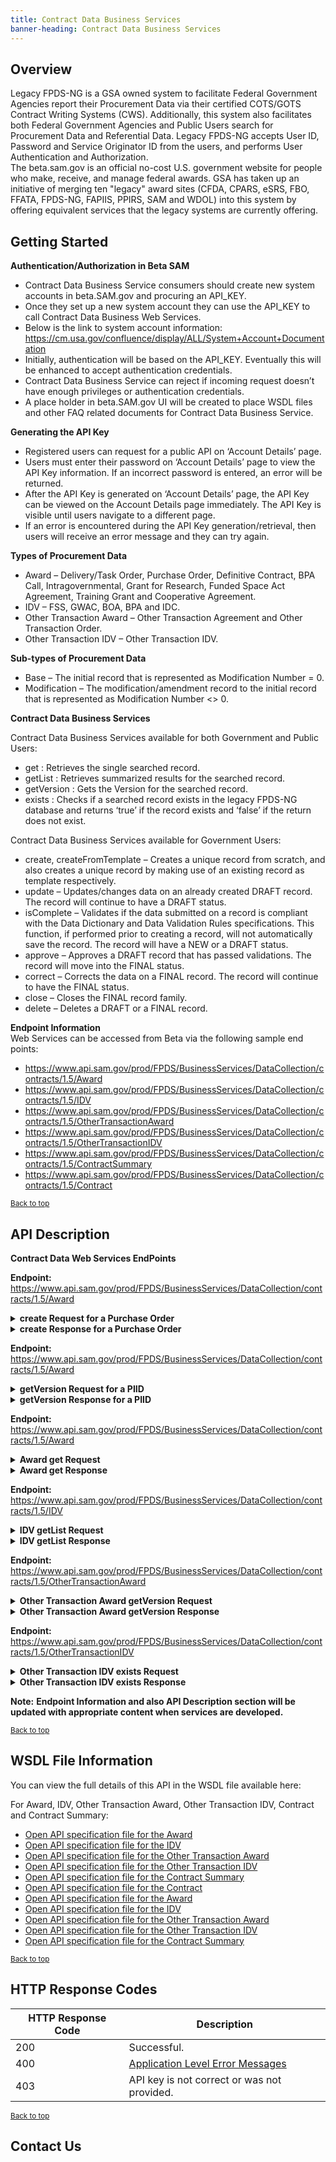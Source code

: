 ```yaml
---
title: Contract Data Business Services
banner-heading: Contract Data Business Services
---
```


<link rel="stylesheet" type="text/css" href="../../assets/swaggerui-dist/swagger-ui.css" >


## Overview
Legacy FPDS-NG is a GSA owned system to facilitate Federal Government Agencies report their Procurement Data via their certified
COTS/GOTS Contract Writing Systems (CWS). Additionally, this system also facilitates both Federal Government Agencies and Public Users 
search for Procurement Data and Referential Data. Legacy FPDS-NG accepts User ID, Password and Service Originator ID from the users, and 
performs User Authentication and Authorization.
<br>
The beta.sam.gov is an official no-cost U.S. government website for people who make, receive, and manage federal awards. 
GSA has taken up an initiative of merging ten "legacy" award sites (CFDA, CPARS, eSRS, FBO, FFATA, FPDS-NG, FAPIIS, PPIRS, SAM and WDOL) 
into this system by offering equivalent services that the legacy systems are currently offering. 

## Getting Started
**Authentication/Authorization in Beta SAM**
* Contract Data Business Service consumers should create new system accounts in beta.SAM.gov and procuring an API_KEY. 
* Once they set up a new system account they can use the API_KEY to call Contract Data Business Web Services. 
* Below is the link to system account information:
  https://cm.usa.gov/confluence/display/ALL/System+Account+Documentation
* Initially, authentication will be based on the API_KEY. Eventually this will be enhanced to accept authentication credentials.
* Contract Data Business Service can reject if incoming request doesn’t have enough privileges or authentication credentials.   
* A place holder in beta.SAM.gov UI will be created to place WSDL files and other FAQ related documents for Contract Data Business Service.

**Generating the API Key**
* Registered users can request for a public API on ‘Account Details’ page.
* Users must enter their password on ‘Account Details’ page to view the API Key information. If an incorrect password is entered, an error will be returned.
* After the API Key is generated on ‘Account Details’ page, the API Key can be viewed on the Account Details page immediately.
  The API Key is visible until users navigate to a different page.
* If an error is encountered during the API Key generation/retrieval, then users will receive an error message and they can try again.

**Types of Procurement Data**
* Award – Delivery/Task Order, Purchase Order, Definitive Contract, BPA Call, Intragovernmental, Grant for Research, Funded Space Act Agreement, Training Grant and Cooperative Agreement.
* IDV – FSS, GWAC, BOA, BPA and IDC.
* Other Transaction Award – Other Transaction Agreement and Other Transaction Order.
* Other Transaction IDV – Other Transaction IDV.

**Sub-types of Procurement Data**
* Base – The initial record that is represented as Modification Number = 0.
* Modification – The modification/amendment record to the initial record that is represented as Modification Number <> 0.

**Contract Data Business Services**

Contract Data Business Services available for both Government and Public Users:
* get : Retrieves the single searched record.
* getList : Retrieves summarized results for the searched record.
* getVersion : Gets the Version for the searched record.
* exists : Checks if a searched record exists in the legacy FPDS-NG database and returns 
  ‘true’ if the record exists and ‘false’ if the return does not exist.

Contract Data Business Services available for Government Users:
* create, createFromTemplate – Creates a unique record from scratch, and also creates a unique record by making use of an existing record as template respectively.
* update – Updates/changes data on an already created DRAFT record. The record will continue to have a DRAFT status.
* isComplete – Validates if the data submitted on a record is compliant with the Data Dictionary and Data Validation Rules specifications. This function, if performed prior to creating a record, will not automatically save the record. The record will have a NEW or a DRAFT status.
* approve – Approves a DRAFT record that has passed validations. The record will move into the FINAL status.
* correct – Corrects the data on a FINAL record. The record will continue to have the FINAL status.
* close – Closes the FINAL record family.
* delete – Deletes a DRAFT or a FINAL record. 


**Endpoint Information**<br>
Web Services can be accessed from Beta via the following sample end points:
*	https://www.api.sam.gov/prod/FPDS/BusinessServices/DataCollection/contracts/1.5/Award 
*	https://www.api.sam.gov/prod/FPDS/BusinessServices/DataCollection/contracts/1.5/IDV 
*	https://www.api.sam.gov/prod/FPDS/BusinessServices/DataCollection/contracts/1.5/OtherTransactionAward 
*	https://www.api.sam.gov/prod/FPDS/BusinessServices/DataCollection/contracts/1.5/OtherTransactionIDV 
*	https://www.api.sam.gov/prod/FPDS/BusinessServices/DataCollection/contracts/1.5/ContractSummary 
*	https://www.api.sam.gov/prod/FPDS/BusinessServices/DataCollection/contracts/1.5/Contract

<p><small><a href="#">Back to top</a></small></p>

## API Description

**Contract Data Web Services EndPoints**

**Endpoint:** https://www.api.sam.gov/prod/FPDS/BusinessServices/DataCollection/contracts/1.5/Award 
<details>
<summary><b>create Request for a Purchase Order</b></summary>
<p>
<code><pre>
&lt;?xml version="1.0" encoding="UTF-8"?&gt;
&lt;soapenv:Envelope xmlns:soapenv="http://schemas.xmlsoap.org/soap/envelope/" xmlns:fpds="https://www.fpds.gov/FPDS" xmlns:urn="urn:FPDS.BusinessServices.DataCollection.contracts.Award"&gt;
   &lt;soapenv:Header /&gt;
   &lt;soapenv:Body&gt;
      &lt;urn:create&gt;
         &lt;authenticationKey&gt;
            &lt;fpds:apiKey/&gt;
         &lt;/authenticationKey&gt;
         &lt;award version="?"&gt;
            &lt;fpds:awardID&gt;
               &lt;fpds:awardContractID&gt;
                  &lt;fpds:agencyID name="?" departmentID="?" departmentName="?"&gt;9700&lt;/fpds:agencyID&gt;
                  &lt;fpds:PIID&gt;FA252119VJJJJ&lt;/fpds:PIID&gt;
                  &lt;fpds:modNumber&gt;0&lt;/fpds:modNumber&gt;
               &lt;/fpds:awardContractID&gt;
            &lt;/fpds:awardID&gt;
            &lt;fpds:relevantContractDates&gt;
               &lt;fpds:signedDate&gt;2018-10-11 00:00:00&lt;/fpds:signedDate&gt;
            &lt;/fpds:relevantContractDates&gt;
            &lt;fpds:purchaserInformation&gt;
               &lt;fpds:contractingOfficeAgencyID name="?" departmentID="?" departmentName="?"&gt;5700&lt;/fpds:contractingOfficeAgencyID&gt;
               &lt;fpds:contractingOfficeID name="?" regionCode="?"&gt;FA2521&lt;/fpds:contractingOfficeID&gt;
            &lt;/fpds:purchaserInformation&gt;
            &lt;fpds:contractData&gt;
               &lt;fpds:contractActionType description="?" part8OrPart13="?"&gt;B&lt;/fpds:contractActionType&gt;
            &lt;/fpds:contractData&gt;
         &lt;/award&gt;
      &lt;/urn:create&gt;
   &lt;/soapenv:Body&gt;
&lt;/soapenv:Envelope&gt;
</pre></code>
</p>
</details>

<details>
<summary><b>create Response for a Purchase Order</b></summary>
<p>
<code><pre>
&lt;?xml version="1.0" encoding="UTF-8"?&gt;
&lt;soapenv:Envelope xmlns:soapenv="http://schemas.xmlsoap.org/soap/envelope/" xmlns:xsd="http://www.w3.org/2001/XMLSchema" xmlns:xsi="http://www.w3.org/2001/XMLSchema-instance"&gt;
   &lt;soapenv:Body&gt;
      &lt;ns1:createResponse xmlns:ns1="urn:FPDS.BusinessServices.DataCollection.contracts.Award" soapenv:encodingStyle="http://schemas.xmlsoap.org/soap/encoding/"&gt;
         &lt;ns1:createAwardResponse xmlns:ns1="https://www.fpds.gov/FPDS"&gt;
            &lt;ns1:requestNumber&gt;2086889403&lt;/ns1:requestNumber&gt;
            &lt;ns1:confirmationNumber&gt;1023811480&lt;/ns1:confirmationNumber&gt;
            &lt;ns1:outputMessages&gt;
               &lt;ns1:listOfErrors /&gt;
               &lt;ns1:listOfWarnings&gt;
                  &lt;ns1:warning&gt;
                     &lt;ns1:elementName&gt;award/transactionInformation/createdDate&lt;/ns1:elementName&gt;
                     &lt;ns1:warningCode&gt;1013&lt;/ns1:warningCode&gt;
                     &lt;ns1:warningMessage&gt;"createdDate" is not applicable on Base for award type: PO.&lt;/ns1:warningMessage&gt;
                  &lt;/ns1:warning&gt;
               &lt;/ns1:listOfWarnings&gt;
               &lt;ns1:listOfInfoMessages /&gt;
            &lt;/ns1:outputMessages&gt;
            &lt;ns1:award&gt;
               &lt;ns1:awardID&gt;
                  &lt;ns1:awardContractID&gt;
                     &lt;ns1:agencyID&gt;9700&lt;/ns1:agencyID&gt;
                     &lt;ns1:PIID&gt;FA252119VJJJJ&lt;/ns1:PIID&gt;
                     &lt;ns1:modNumber&gt;0&lt;/ns1:modNumber&gt;
                     &lt;ns1:transactionNumber&gt;0&lt;/ns1:transactionNumber&gt;
                  &lt;/ns1:awardContractID&gt;
               &lt;/ns1:awardID&gt;
               &lt;ns1:relevantContractDates&gt;
                  &lt;ns1:signedDate&gt;2018-10-11 00:00:00&lt;/ns1:signedDate&gt;
               &lt;/ns1:relevantContractDates&gt;
               &lt;ns1:dollarValues&gt;
                  &lt;ns1:obligatedAmount&gt;0.00&lt;/ns1:obligatedAmount&gt;
                  &lt;ns1:baseAndExercisedOptionsValue&gt;0.00&lt;/ns1:baseAndExercisedOptionsValue&gt;
                  &lt;ns1:baseAndAllOptionsValue&gt;0.00&lt;/ns1:baseAndAllOptionsValue&gt;
               &lt;/ns1:dollarValues&gt;
               &lt;ns1:purchaserInformation&gt;
                  &lt;ns1:contractingOfficeAgencyID&gt;5700&lt;/ns1:contractingOfficeAgencyID&gt;
                  &lt;ns1:contractingOfficeID&gt;FA2521&lt;/ns1:contractingOfficeID&gt;
               &lt;/ns1:purchaserInformation&gt;
               &lt;ns1:contractMarketingData&gt;
                  &lt;ns1:feePaidForUseOfService&gt;0.00&lt;/ns1:feePaidForUseOfService&gt;
               &lt;/ns1:contractMarketingData&gt;
               &lt;ns1:contractData&gt;
                  &lt;ns1:contractActionType&gt;B&lt;/ns1:contractActionType&gt;
                  &lt;ns1:listOfTreasuryAccounts /&gt;
                  &lt;ns1:numberOfActions&gt;1&lt;/ns1:numberOfActions&gt;
               &lt;/ns1:contractData&gt;
               &lt;ns1:legislativeMandates&gt;
                  &lt;ns1:listOfAdditionalReportingValues /&gt;
               &lt;/ns1:legislativeMandates&gt;
               &lt;ns1:productOrServiceInformation /&gt;
               &lt;ns1:vendor&gt;
                  &lt;ns1:vendorSiteDetails&gt;
                     &lt;ns1:vendorDUNSInformation /&gt;
                     &lt;ns1:ccrRegistrationDetails /&gt;
                  &lt;/ns1:vendorSiteDetails&gt;
               &lt;/ns1:vendor&gt;
               &lt;ns1:placeOfPerformance&gt;
                  &lt;ns1:principalPlaceOfPerformance /&gt;
               &lt;/ns1:placeOfPerformance&gt;
               &lt;ns1:competition&gt;
                  &lt;ns1:typeOfSetAsideSource&gt;F&lt;/ns1:typeOfSetAsideSource&gt;
                  &lt;ns1:numberOfOffersSource&gt;F&lt;/ns1:numberOfOffersSource&gt;
                  &lt;ns1:smallBusinessCompetitivenessDemonstrationProgram&gt;false&lt;/ns1:smallBusinessCompetitivenessDemonstrationProgram&gt;
               &lt;/ns1:competition&gt;
               &lt;ns1:preferencePrograms /&gt;
               &lt;ns1:transactionInformation&gt;
                  &lt;ns1:createdBy&gt;DOD_HELPDESK&lt;/ns1:createdBy&gt;
                  &lt;ns1:createdDate&gt;2018-10-11 09:19:00&lt;/ns1:createdDate&gt;
                  &lt;ns1:lastModifiedBy&gt;DOD_HELPDESK&lt;/ns1:lastModifiedBy&gt;
                  &lt;ns1:lastModifiedDate&gt;2018-10-11 09:19:00&lt;/ns1:lastModifiedDate&gt;
                  &lt;ns1:closedStatus&gt;N&lt;/ns1:closedStatus&gt;
                  &lt;ns1:status&gt;D&lt;/ns1:status&gt;
               &lt;/ns1:transactionInformation&gt;
               &lt;ns1:genericTags /&gt;
            &lt;/ns1:award&gt;
         &lt;/ns1:createAwardResponse&gt;
      &lt;/ns1:createResponse&gt;
   &lt;/soapenv:Body&gt;
&lt;/soapenv:Envelope&gt;
</pre></code>
</p>
</details>


**Endpoint:** https://www.api.sam.gov/prod/FPDS/BusinessServices/DataCollection/contracts/1.5/Award 
<details>
<summary><b>getVersion Request for a PIID</b></summary>
<p>
<code><pre>
&lt;?xml version="1.0" encoding="UTF-8"?&gt;
&lt;soapenv:Envelope xmlns:soapenv="http://schemas.xmlsoap.org/soap/envelope/" xmlns:fpds="https://www.fpds.gov/FPDS" xmlns:urn="urn:FPDS.BusinessServices.DataCollection.contracts.Award"&gt;
   &lt;soapenv:Header /&gt;
   &lt;soapenv:Body&gt;
      &lt;urn:getVersion&gt;
         &lt;authenticationKey&gt;
            &lt;fpds:apiKey/&gt;
         &lt;/authenticationKey&gt;
         &lt;awardID&gt;
            &lt;fpds:awardContractID&gt;
               &lt;fpds:agencyID name="?" departmentID="?" departmentName="?"&gt;9700&lt;/fpds:agencyID&gt;
               &lt;fpds:PIID&gt;FA252119VJJJJ&lt;/fpds:PIID&gt;
               &lt;fpds:modNumber&gt;0&lt;/fpds:modNumber&gt;
            &lt;/fpds:awardContractID&gt;
         &lt;/awardID&gt;
      &lt;/urn:getVersion&gt;
   &lt;/soapenv:Body&gt;
&lt;/soapenv:Envelope&gt;
</pre></code>
</p>
</details>

<details>
<summary><b>getVersion Response for a PIID</b></summary>
<p>
<code><pre>
&lt;?xml version="1.0" encoding="UTF-8"?&gt;
&lt;soapenv:Envelope xmlns:soapenv="http://schemas.xmlsoap.org/soap/envelope/" xmlns:xsd="http://www.w3.org/2001/XMLSchema" xmlns:xsi="http://www.w3.org/2001/XMLSchema-instance"&gt;
   &lt;soapenv:Body&gt;
      &lt;ns1:getVersionResponse xmlns:ns1="urn:FPDS.BusinessServices.DataCollection.contracts.Award" soapenv:encodingStyle="http://schemas.xmlsoap.org/soap/encoding/"&gt;
         &lt;ns1:getVersionAwardResponse xmlns:ns1="https://www.fpds.gov/FPDS"&gt;
            &lt;ns1:requestNumber&gt;2086889577&lt;/ns1:requestNumber&gt;
            &lt;ns1:confirmationNumber&gt;1023811613&lt;/ns1:confirmationNumber&gt;
            &lt;ns1:outputMessages&gt;
               &lt;ns1:listOfErrors /&gt;
               &lt;ns1:listOfWarnings /&gt;
               &lt;ns1:listOfInfoMessages /&gt;
            &lt;/ns1:outputMessages&gt;
            &lt;ns1:versionNumber&gt;1.5&lt;/ns1:versionNumber&gt;
         &lt;/ns1:getVersionAwardResponse&gt;
      &lt;/ns1:getVersionResponse&gt;
   &lt;/soapenv:Body&gt;
&lt;/soapenv:Envelope&gt;
</pre></code>
</p>
</details>

**Endpoint:** https://www.api.sam.gov/prod/FPDS/BusinessServices/DataCollection/contracts/1.5/Award 
<details>
<summary><b>Award get Request</b></summary>
<p>
<code><pre>
&lt;urn:get&gt;
   &lt;authenticationKey&gt;
    &lt;fpds:apiKey/&gt;
   &lt;/authenticationKey&gt;
   &lt;awardID&gt;
    &lt;fpds:awardContractID&gt;
     &lt;fpds:agencyID name="?" departmentID="?" departmentName="?">1900&lt;/fpds:agencyID&gt;
     &lt;fpds:PIID&gt;19AM1018P0200&lt;/fpds:PIID&gt;
     &lt;fpds:modNumber&gt;0&lt;/fpds:modNumber&gt;
    &lt;/fpds:awardContractID&gt;
   &lt;/awardID&gt;
&lt;/urn:get&gt;
</pre></code></p>
</details>

<details>
<summary><b>Award get Response</b></summary>
<p>
<code><pre>
&lt;?xml version="1.0" encoding="UTF-8"?&gt;
&lt;ns1:getAwardResponse xmlns:ns1="https://www.fpds.gov/FPDS"&gt;
   &lt;ns1:requestNumber&gt;1403956246&lt;/ns1:requestNumber&gt;
   &lt;ns1:confirmationNumber&gt;345057401&lt;/ns1:confirmationNumber&gt;
   &lt;ns1:outputMessages&gt;
      &lt;ns1:listOfErrors /&gt;
      &lt;ns1:listOfWarnings /&gt;
      &lt;ns1:listOfInfoMessages /&gt;
   &lt;/ns1:outputMessages&gt;
   &lt;ns1:award&gt;
      &lt;ns1:awardID&gt;
         &lt;ns1:awardContractID&gt;
            &lt;ns1:agencyID&gt;1900&lt;/ns1:agencyID&gt;
            &lt;ns1:PIID&gt;19AM1018P0200&lt;/ns1:PIID&gt;
            &lt;ns1:modNumber&gt;0&lt;/ns1:modNumber&gt;
            &lt;ns1:transactionNumber&gt;0&lt;/ns1:transactionNumber&gt;
         &lt;/ns1:awardContractID&gt;
      &lt;/ns1:awardID&gt;
      &lt;ns1:relevantContractDates&gt;
         &lt;ns1:signedDate&gt;2018-01-23 00:00:00&lt;/ns1:signedDate&gt;
         &lt;ns1:effectiveDate&gt;2018-01-23 00:00:00&lt;/ns1:effectiveDate&gt;
         &lt;ns1:currentCompletionDate&gt;2018-01-23 00:00:00&lt;/ns1:currentCompletionDate&gt;
         &lt;ns1:ultimateCompletionDate&gt;2018-01-23 00:00:00&lt;/ns1:ultimateCompletionDate&gt;
      &lt;/ns1:relevantContractDates&gt;
      &lt;ns1:dollarValues&gt;
         &lt;ns1:obligatedAmount&gt;4700.00&lt;/ns1:obligatedAmount&gt;
         &lt;ns1:baseAndExercisedOptionsValue&gt;4700.00&lt;/ns1:baseAndExercisedOptionsValue&gt;
         &lt;ns1:baseAndAllOptionsValue&gt;4700.00&lt;/ns1:baseAndAllOptionsValue&gt;
      &lt;/ns1:dollarValues&gt;
      &lt;ns1:purchaserInformation&gt;
         &lt;ns1:contractingOfficeAgencyID&gt;1900&lt;/ns1:contractingOfficeAgencyID&gt;
         &lt;ns1:contractingOfficeID&gt;19AM10&lt;/ns1:contractingOfficeID&gt;
         &lt;ns1:fundingRequestingAgencyID&gt;1900&lt;/ns1:fundingRequestingAgencyID&gt;
         &lt;ns1:fundingRequestingOfficeID&gt;19X1NL&lt;/ns1:fundingRequestingOfficeID&gt;
         &lt;ns1:foreignFunding&gt;X&lt;/ns1:foreignFunding&gt;
      &lt;/ns1:purchaserInformation&gt;
      &lt;ns1:contractMarketingData&gt;
         &lt;ns1:feePaidForUseOfService&gt;0.00&lt;/ns1:feePaidForUseOfService&gt;
      &lt;/ns1:contractMarketingData&gt;
      &lt;ns1:contractData&gt;
         &lt;ns1:contractActionType&gt;B&lt;/ns1:contractActionType&gt;
         &lt;ns1:typeOfContractPricing&gt;J&lt;/ns1:typeOfContractPricing&gt;
         &lt;ns1:nationalInterestActionCode&gt;NONE&lt;/ns1:nationalInterestActionCode&gt;
         &lt;ns1:descriptionOfContractRequirement&gt;SHIP/MSG&amp;CONS-PO-HHE,HHE/S,POV shipping for Kish and Stange&lt;/ns1:descriptionOfContractRequirement&gt;
         &lt;ns1:inherentlyGovernmentalFunction&gt;OT&lt;/ns1:inherentlyGovernmentalFunction&gt;
         &lt;ns1:GFE-GFP&gt;N&lt;/ns1:GFE-GFP&gt;
         &lt;ns1:undefinitizedAction&gt;X&lt;/ns1:undefinitizedAction&gt;
         &lt;ns1:consolidatedContract&gt;D&lt;/ns1:consolidatedContract&gt;
         &lt;ns1:performanceBasedServiceContract&gt;N&lt;/ns1:performanceBasedServiceContract&gt;
         &lt;ns1:contingencyHumanitarianPeacekeepingOperation&gt;X&lt;/ns1:contingencyHumanitarianPeacekeepingOperation&gt;
         &lt;ns1:listOfTreasuryAccounts&gt;
            &lt;ns1:treasuryAccount&gt;
               &lt;ns1:treasuryAccountSymbol&gt;
                  &lt;ns1:subLevelPrefixCode /&gt;
                  &lt;ns1:allocationTransferAgencyIdentifier /&gt;
                  &lt;ns1:agencyIdentifier&gt;19&lt;/ns1:agencyIdentifier&gt;
                  &lt;ns1:beginningPeriodOfAvailability /&gt;
                  &lt;ns1:endingPeriodOfAvailability /&gt;
                  &lt;ns1:availabilityTypeCode /&gt;
                  &lt;ns1:mainAccountCode&gt;4519&lt;/ns1:mainAccountCode&gt;
                  &lt;ns1:subAccountCode /&gt;
               &lt;/ns1:treasuryAccountSymbol&gt;
               &lt;ns1:initiative /&gt;
               &lt;ns1:obligatedAmount&gt;0&lt;/ns1:obligatedAmount&gt;
            &lt;/ns1:treasuryAccount&gt;
         &lt;/ns1:listOfTreasuryAccounts&gt;
         &lt;ns1:purchaseCardAsPaymentMethod&gt;N&lt;/ns1:purchaseCardAsPaymentMethod&gt;
         &lt;ns1:numberOfActions&gt;1&lt;/ns1:numberOfActions&gt;
      &lt;/ns1:contractData&gt;
      &lt;ns1:legislativeMandates&gt;
         &lt;ns1:ClingerCohenAct&gt;N&lt;/ns1:ClingerCohenAct&gt;
         &lt;ns1:materialsSuppliesArticlesEquipment&gt;X&lt;/ns1:materialsSuppliesArticlesEquipment&gt;
         &lt;ns1:laborStandards&gt;X&lt;/ns1:laborStandards&gt;
         &lt;ns1:constructionWageRateRequirements&gt;X&lt;/ns1:constructionWageRateRequirements&gt;
         &lt;ns1:listOfAdditionalReportingValues&gt;
            &lt;ns1:additionalReportingValue&gt;NONE&lt;/ns1:additionalReportingValue&gt;
         &lt;/ns1:listOfAdditionalReportingValues&gt;
         &lt;ns1:interagencyContractingAuthority&gt;X&lt;/ns1:interagencyContractingAuthority&gt;
      &lt;/ns1:legislativeMandates&gt;
      &lt;ns1:productOrServiceInformation&gt;
         &lt;ns1:productOrServiceCode&gt;V115&lt;/ns1:productOrServiceCode&gt;
         &lt;ns1:contractBundling&gt;H&lt;/ns1:contractBundling&gt;
         &lt;ns1:principalNAICSCode&gt;488510&lt;/ns1:principalNAICSCode&gt;
         &lt;ns1:recoveredMaterialClauses&gt;C&lt;/ns1:recoveredMaterialClauses&gt;
         &lt;ns1:manufacturingOrganizationType&gt;D&lt;/ns1:manufacturingOrganizationType&gt;
         &lt;ns1:useOfEPADesignatedProducts&gt;E&lt;/ns1:useOfEPADesignatedProducts&gt;
         &lt;ns1:countryOfOrigin&gt;ARM&lt;/ns1:countryOfOrigin&gt;
         &lt;ns1:placeOfManufacture&gt;C&lt;/ns1:placeOfManufacture&gt;
      &lt;/ns1:productOrServiceInformation&gt;
      &lt;ns1:vendor&gt;
         &lt;ns1:vendorHeader&gt;
            &lt;ns1:vendorName&gt;MISCELLANEOUS FOREIGN AWARDEES&lt;/ns1:vendorName&gt;
            &lt;ns1:vendorAlternateName&gt;FEDERAL EGOV IAE INITIATIVE - GENERIC DUNS&lt;/ns1:vendorAlternateName&gt;
            &lt;ns1:vendorLegalOrganizationName&gt;MISCELLANEOUS FOREIGN AWARDEES&lt;/ns1:vendorLegalOrganizationName&gt;
         &lt;/ns1:vendorHeader&gt;
         &lt;ns1:vendorSiteDetails&gt;
            &lt;ns1:vendorSocioEconomicIndicators&gt;
               &lt;ns1:isAlaskanNativeOwnedCorporationOrFirm&gt;false&lt;/ns1:isAlaskanNativeOwnedCorporationOrFirm&gt;
               &lt;ns1:isAmericanIndianOwned&gt;false&lt;/ns1:isAmericanIndianOwned&gt;
               &lt;ns1:isIndianTribe&gt;false&lt;/ns1:isIndianTribe&gt;
               &lt;ns1:isNativeHawaiianOwnedOrganizationOrFirm&gt;false&lt;/ns1:isNativeHawaiianOwnedOrganizationOrFirm&gt;
               &lt;ns1:isTriballyOwnedFirm&gt;false&lt;/ns1:isTriballyOwnedFirm&gt;
               &lt;ns1:isVeteranOwned&gt;false&lt;/ns1:isVeteranOwned&gt;
               &lt;ns1:isServiceRelatedDisabledVeteranOwnedBusiness&gt;false&lt;/ns1:isServiceRelatedDisabledVeteranOwnedBusiness&gt;
               &lt;ns1:isWomenOwned&gt;false&lt;/ns1:isWomenOwned&gt;
               &lt;ns1:minorityOwned&gt;
                  &lt;ns1:isMinorityOwned&gt;false&lt;/ns1:isMinorityOwned&gt;
                  &lt;ns1:isSubContinentAsianAmericanOwnedBusiness&gt;false&lt;/ns1:isSubContinentAsianAmericanOwnedBusiness&gt;
                  &lt;ns1:isAsianPacificAmericanOwnedBusiness&gt;false&lt;/ns1:isAsianPacificAmericanOwnedBusiness&gt;
                  &lt;ns1:isBlackAmericanOwnedBusiness&gt;false&lt;/ns1:isBlackAmericanOwnedBusiness&gt;
                  &lt;ns1:isHispanicAmericanOwnedBusiness&gt;false&lt;/ns1:isHispanicAmericanOwnedBusiness&gt;
                  &lt;ns1:isNativeAmericanOwnedBusiness&gt;false&lt;/ns1:isNativeAmericanOwnedBusiness&gt;
                  &lt;ns1:isOtherMinorityOwned&gt;false&lt;/ns1:isOtherMinorityOwned&gt;
               &lt;/ns1:minorityOwned&gt;
               &lt;ns1:isVerySmallBusiness&gt;false&lt;/ns1:isVerySmallBusiness&gt;
               &lt;ns1:isWomenOwnedSmallBusiness&gt;false&lt;/ns1:isWomenOwnedSmallBusiness&gt;
               &lt;ns1:isEconomicallyDisadvantagedWomenOwnedSmallBusiness&gt;false&lt;/ns1:isEconomicallyDisadvantagedWomenOwnedSmallBusiness&gt;
               &lt;ns1:isJointVentureWomenOwnedSmallBusiness&gt;false&lt;/ns1:isJointVentureWomenOwnedSmallBusiness&gt;
               &lt;ns1:isJointVentureEconomicallyDisadvantagedWomenOwnedSmallBusiness&gt;false&lt;/ns1:isJointVentureEconomicallyDisadvantagedWomenOwnedSmallBusiness&gt;
            &lt;/ns1:vendorSocioEconomicIndicators&gt;
            &lt;ns1:vendorBusinessTypes&gt;
               &lt;ns1:isCommunityDevelopedCorporationOwnedFirm&gt;false&lt;/ns1:isCommunityDevelopedCorporationOwnedFirm&gt;
               &lt;ns1:isLaborSurplusAreaFirm&gt;false&lt;/ns1:isLaborSurplusAreaFirm&gt;
               &lt;ns1:federalGovernment&gt;
                  &lt;ns1:isFederalGovernment&gt;false&lt;/ns1:isFederalGovernment&gt;
                  &lt;ns1:isFederallyFundedResearchAndDevelopmentCorp&gt;false&lt;/ns1:isFederallyFundedResearchAndDevelopmentCorp&gt;
                  &lt;ns1:isFederalGovernmentAgency&gt;false&lt;/ns1:isFederalGovernmentAgency&gt;
               &lt;/ns1:federalGovernment&gt;
               &lt;ns1:isStateGovernment&gt;false&lt;/ns1:isStateGovernment&gt;
               &lt;ns1:localGovernment&gt;
                  &lt;ns1:isLocalGovernment&gt;false&lt;/ns1:isLocalGovernment&gt;
                  &lt;ns1:isCityLocalGovernment&gt;false&lt;/ns1:isCityLocalGovernment&gt;
                  &lt;ns1:isCountyLocalGovernment&gt;false&lt;/ns1:isCountyLocalGovernment&gt;
                  &lt;ns1:isInterMunicipalLocalGovernment&gt;false&lt;/ns1:isInterMunicipalLocalGovernment&gt;
                  &lt;ns1:isLocalGovernmentOwned&gt;false&lt;/ns1:isLocalGovernmentOwned&gt;
                  &lt;ns1:isMunicipalityLocalGovernment&gt;false&lt;/ns1:isMunicipalityLocalGovernment&gt;
                  &lt;ns1:isSchoolDistrictLocalGovernment&gt;false&lt;/ns1:isSchoolDistrictLocalGovernment&gt;
                  &lt;ns1:isTownshipLocalGovernment&gt;false&lt;/ns1:isTownshipLocalGovernment&gt;
               &lt;/ns1:localGovernment&gt;
               &lt;ns1:isTribalGovernment&gt;false&lt;/ns1:isTribalGovernment&gt;
               &lt;ns1:isForeignGovernment&gt;false&lt;/ns1:isForeignGovernment&gt;
               &lt;ns1:businessOrOrganizationType&gt;
                  &lt;ns1:isCorporateEntityNotTaxExempt&gt;false&lt;/ns1:isCorporateEntityNotTaxExempt&gt;
                  &lt;ns1:isCorporateEntityTaxExempt&gt;false&lt;/ns1:isCorporateEntityTaxExempt&gt;
                  &lt;ns1:isPartnershipOrLimitedLiabilityPartnership&gt;false&lt;/ns1:isPartnershipOrLimitedLiabilityPartnership&gt;
                  &lt;ns1:isSolePropreitorship&gt;false&lt;/ns1:isSolePropreitorship&gt;
                  &lt;ns1:isSmallAgriculturalCooperative&gt;false&lt;/ns1:isSmallAgriculturalCooperative&gt;
                  &lt;ns1:isInternationalOrganization&gt;false&lt;/ns1:isInternationalOrganization&gt;
               &lt;/ns1:businessOrOrganizationType&gt;
            &lt;/ns1:vendorBusinessTypes&gt;
            &lt;ns1:vendorLineOfBusiness&gt;
               &lt;ns1:isCommunityDevelopmentCorporation&gt;false&lt;/ns1:isCommunityDevelopmentCorporation&gt;
               &lt;ns1:isDomesticShelter&gt;false&lt;/ns1:isDomesticShelter&gt;
               &lt;ns1:isEducationalInstitution&gt;false&lt;/ns1:isEducationalInstitution&gt;
               &lt;ns1:isFoundation&gt;false&lt;/ns1:isFoundation&gt;
               &lt;ns1:isHospital&gt;false&lt;/ns1:isHospital&gt;
               &lt;ns1:isManufacturerOfGoods&gt;false&lt;/ns1:isManufacturerOfGoods&gt;
               &lt;ns1:isVeterinaryHospital&gt;false&lt;/ns1:isVeterinaryHospital&gt;
               &lt;ns1:isHispanicServicingInstitution&gt;false&lt;/ns1:isHispanicServicingInstitution&gt;
            &lt;/ns1:vendorLineOfBusiness&gt;
            &lt;ns1:vendorRelationshipWithFederalGovernment&gt;
               &lt;ns1:receivesContracts&gt;false&lt;/ns1:receivesContracts&gt;
               &lt;ns1:receivesGrants&gt;false&lt;/ns1:receivesGrants&gt;
               &lt;ns1:receivesContractsAndGrants&gt;true&lt;/ns1:receivesContractsAndGrants&gt;
            &lt;/ns1:vendorRelationshipWithFederalGovernment&gt;
            &lt;ns1:typeOfGovernmentEntity&gt;
               &lt;ns1:isAirportAuthority&gt;false&lt;/ns1:isAirportAuthority&gt;
               &lt;ns1:isCouncilOfGovernments&gt;false&lt;/ns1:isCouncilOfGovernments&gt;
               &lt;ns1:isHousingAuthoritiesPublicOrTribal&gt;false&lt;/ns1:isHousingAuthoritiesPublicOrTribal&gt;
               &lt;ns1:isInterstateEntity&gt;false&lt;/ns1:isInterstateEntity&gt;
               &lt;ns1:isPlanningCommission&gt;false&lt;/ns1:isPlanningCommission&gt;
               &lt;ns1:isPortAuthority&gt;false&lt;/ns1:isPortAuthority&gt;
               &lt;ns1:isTransitAuthority&gt;false&lt;/ns1:isTransitAuthority&gt;
            &lt;/ns1:typeOfGovernmentEntity&gt;
            &lt;ns1:vendorOrganizationFactors&gt;
               &lt;ns1:isSubchapterSCorporation&gt;false&lt;/ns1:isSubchapterSCorporation&gt;
               &lt;ns1:isLimitedLiabilityCorporation&gt;false&lt;/ns1:isLimitedLiabilityCorporation&gt;
               &lt;ns1:isForeignOwnedAndLocated&gt;false&lt;/ns1:isForeignOwnedAndLocated&gt;
               &lt;ns1:profitStructure&gt;
                  &lt;ns1:isForProfitOrganization&gt;true&lt;/ns1:isForProfitOrganization&gt;
                  &lt;ns1:isNonprofitOrganization&gt;false&lt;/ns1:isNonprofitOrganization&gt;
                  &lt;ns1:isOtherNotForProfitOrganization&gt;false&lt;/ns1:isOtherNotForProfitOrganization&gt;
               &lt;/ns1:profitStructure&gt;
               &lt;ns1:isShelteredWorkshop&gt;false&lt;/ns1:isShelteredWorkshop&gt;
               &lt;ns1:stateOfIncorporation&gt;DC&lt;/ns1:stateOfIncorporation&gt;
               &lt;ns1:countryOfIncorporation&gt;USA&lt;/ns1:countryOfIncorporation&gt;
               &lt;ns1:organizationalType&gt;OTHER&lt;/ns1:organizationalType&gt;
            &lt;/ns1:vendorOrganizationFactors&gt;
            &lt;ns1:typeOfEducationalEntity&gt;
               &lt;ns1:is1862LandGrantCollege&gt;false&lt;/ns1:is1862LandGrantCollege&gt;
               &lt;ns1:is1890LandGrantCollege&gt;false&lt;/ns1:is1890LandGrantCollege&gt;
               &lt;ns1:is1994LandGrantCollege&gt;false&lt;/ns1:is1994LandGrantCollege&gt;
               &lt;ns1:isHistoricallyBlackCollegeOrUniversity&gt;false&lt;/ns1:isHistoricallyBlackCollegeOrUniversity&gt;
               &lt;ns1:isMinorityInstitution&gt;false&lt;/ns1:isMinorityInstitution&gt;
               &lt;ns1:isPrivateUniversityOrCollege&gt;false&lt;/ns1:isPrivateUniversityOrCollege&gt;
               &lt;ns1:isSchoolOfForestry&gt;false&lt;/ns1:isSchoolOfForestry&gt;
               &lt;ns1:isStateControlledInstitutionofHigherLearning&gt;false&lt;/ns1:isStateControlledInstitutionofHigherLearning&gt;
               &lt;ns1:isTribalCollege&gt;false&lt;/ns1:isTribalCollege&gt;
               &lt;ns1:isVeterinaryCollege&gt;false&lt;/ns1:isVeterinaryCollege&gt;
            &lt;/ns1:typeOfEducationalEntity&gt;
            &lt;ns1:vendorCertifications&gt;
               &lt;ns1:isDOTCertifiedDisadvantagedBusinessEnterprise&gt;false&lt;/ns1:isDOTCertifiedDisadvantagedBusinessEnterprise&gt;
               &lt;ns1:isSelfCertifiedSmallDisadvantagedBusiness&gt;false&lt;/ns1:isSelfCertifiedSmallDisadvantagedBusiness&gt;
               &lt;ns1:isSBACertifiedSmallDisadvantagedBusiness&gt;false&lt;/ns1:isSBACertifiedSmallDisadvantagedBusiness&gt;
               &lt;ns1:isSBACertified8AProgramParticipant&gt;false&lt;/ns1:isSBACertified8AProgramParticipant&gt;
               &lt;ns1:isSelfCertifiedHUBZoneJointVenture&gt;false&lt;/ns1:isSelfCertifiedHUBZoneJointVenture&gt;
               &lt;ns1:isSBACertifiedHUBZone&gt;false&lt;/ns1:isSBACertifiedHUBZone&gt;
               &lt;ns1:isSBACertified8AJointVenture&gt;false&lt;/ns1:isSBACertified8AJointVenture&gt;
            &lt;/ns1:vendorCertifications&gt;
            &lt;ns1:vendorLocation&gt;
               &lt;ns1:streetAddress&gt;1800 F ST NW&lt;/ns1:streetAddress&gt;
               &lt;ns1:city&gt;WASHINGTON&lt;/ns1:city&gt;
               &lt;ns1:state&gt;DC&lt;/ns1:state&gt;
               &lt;ns1:ZIPCode&gt;204050001&lt;/ns1:ZIPCode&gt;
               &lt;ns1:countryCode&gt;USA&lt;/ns1:countryCode&gt;
               &lt;ns1:phoneNo&gt;2022159767&lt;/ns1:phoneNo&gt;
               &lt;ns1:congressionalDistrictCode&gt;00&lt;/ns1:congressionalDistrictCode&gt;
            &lt;/ns1:vendorLocation&gt;
            &lt;ns1:vendorSiteCode&gt;123456787&lt;/ns1:vendorSiteCode&gt;
            &lt;ns1:vendorAlternateSiteCode&gt;20405&lt;/ns1:vendorAlternateSiteCode&gt;
            &lt;ns1:vendorDUNSInformation&gt;
               &lt;ns1:DUNSNumber&gt;123456787&lt;/ns1:DUNSNumber&gt;
               &lt;ns1:cageCode&gt;35KC0&lt;/ns1:cageCode&gt;
            &lt;/ns1:vendorDUNSInformation&gt;
            &lt;ns1:ccrRegistrationDetails&gt;
               &lt;ns1:registrationDate&gt;2005-01-20 00:00:00&lt;/ns1:registrationDate&gt;
               &lt;ns1:renewalDate&gt;2018-03-29 00:00:00&lt;/ns1:renewalDate&gt;
            &lt;/ns1:ccrRegistrationDetails&gt;
         &lt;/ns1:vendorSiteDetails&gt;
         &lt;ns1:contractingOfficerBusinessSizeDetermination&gt;O&lt;/ns1:contractingOfficerBusinessSizeDetermination&gt;
      &lt;/ns1:vendor&gt;
      &lt;ns1:placeOfPerformance&gt;
         &lt;ns1:principalPlaceOfPerformance&gt;
            &lt;ns1:countryCode&gt;ARM&lt;/ns1:countryCode&gt;
         &lt;/ns1:principalPlaceOfPerformance&gt;
      &lt;/ns1:placeOfPerformance&gt;
      &lt;ns1:competition&gt;
         &lt;ns1:extentCompeted&gt;F&lt;/ns1:extentCompeted&gt;
         &lt;ns1:solicitationProcedures&gt;SP1&lt;/ns1:solicitationProcedures&gt;
         &lt;ns1:typeOfSetAside&gt;NONE&lt;/ns1:typeOfSetAside&gt;
         &lt;ns1:typeOfSetAsideSource&gt;F&lt;/ns1:typeOfSetAsideSource&gt;
         &lt;ns1:evaluatedPreference&gt;NONE&lt;/ns1:evaluatedPreference&gt;
         &lt;ns1:numberOfOffersReceived&gt;3&lt;/ns1:numberOfOffersReceived&gt;
         &lt;ns1:numberOfOffersSource&gt;F&lt;/ns1:numberOfOffersSource&gt;
         &lt;ns1:commercialItemAcquisitionProcedures&gt;B&lt;/ns1:commercialItemAcquisitionProcedures&gt;
         &lt;ns1:commercialItemTestProgram&gt;N&lt;/ns1:commercialItemTestProgram&gt;
         &lt;ns1:A76Action&gt;N&lt;/ns1:A76Action&gt;
         &lt;ns1:fedBizOpps&gt;X&lt;/ns1:fedBizOpps&gt;
         &lt;ns1:localAreaSetAside&gt;N&lt;/ns1:localAreaSetAside&gt;
      &lt;/ns1:competition&gt;
      &lt;ns1:preferencePrograms&gt;
         &lt;ns1:subcontractPlan&gt;B&lt;/ns1:subcontractPlan&gt;
      &lt;/ns1:preferencePrograms&gt;
      &lt;ns1:transactionInformation&gt;
         &lt;ns1:createdBy&gt;ARAKELYANT&lt;/ns1:createdBy&gt;
         &lt;ns1:createdDate&gt;2018-01-23 04:47:24&lt;/ns1:createdDate&gt;
         &lt;ns1:lastModifiedBy&gt;ARAKELYANT&lt;/ns1:lastModifiedBy&gt;
         &lt;ns1:lastModifiedDate&gt;2018-01-23 08:06:21&lt;/ns1:lastModifiedDate&gt;
         &lt;ns1:closedStatus&gt;N&lt;/ns1:closedStatus&gt;
         &lt;ns1:status&gt;F&lt;/ns1:status&gt;
      &lt;/ns1:transactionInformation&gt;
      &lt;ns1:genericTags&gt;
         &lt;ns1:genericStrings /&gt;
      &lt;/ns1:genericTags&gt;
   &lt;/ns1:award&gt;
&lt;/ns1:getAwardResponse&gt;
</pre></code></p>
</details>

**Endpoint:** https://www.api.sam.gov/prod/FPDS/BusinessServices/DataCollection/contracts/1.5/IDV 
<details>
<summary><b>IDV getList  Request</b></summary>
<p>
<code><pre>
&lt;urn:getList&gt;
    &lt;authenticationKey&gt;
     &lt;fpds:apiKey/&gt;
    &lt;/authenticationKey&gt;
    &lt;IDVSearchCriteria&gt;
     &lt;fpds:agencyID name="?" departmentID="?" departmentName="?"&gt;1900&lt;/fpds:agencyID&gt;
     &lt;fpds:PIID&gt;SAF20010A5103&lt;/fpds:PIID&gt;
     &lt;fpds:signedDateFrom&gt;2010-10-01 00:00:00&lt;/fpds:signedDateFrom&gt;
     &lt;fpds:signedDateTo&gt;2010-10-01 00:00:00&lt;/fpds:signedDateTo&gt;
    &lt;/IDVSearchCriteria&gt;
&lt;/urn:getList&gt; 
</pre></code></p>
</details>

<details>
<summary><b>IDV getList Response</b></summary>
<p>
<code><pre>
&lt;?xml version="1.0" encoding="UTF-8"?&gt;
&lt;ns1:getListIDVResponse xmlns:ns1="https://www.fpds.gov/FPDS"&gt;
   &lt;ns1:requestNumber&gt;1429249984&lt;/ns1:requestNumber&gt;
   &lt;ns1:confirmationNumber&gt;379252480&lt;/ns1:confirmationNumber&gt;
   &lt;ns1:outputMessages&gt;
      &lt;ns1:listOfErrors /&gt;
      &lt;ns1:listOfWarnings /&gt;
      &lt;ns1:listOfInfoMessages /&gt;
   &lt;/ns1:outputMessages&gt;
   &lt;ns1:listOfIDVSummaries&gt;
      &lt;ns1:count&gt;
         &lt;ns1:total&gt;1&lt;/ns1:total&gt;
         &lt;ns1:fetched&gt;1&lt;/ns1:fetched&gt;
      &lt;/ns1:count&gt;
      &lt;ns1:IDVSummary&gt;
         &lt;ns1:contractID&gt;
            &lt;ns1:IDVID&gt;
               &lt;ns1:agencyID&gt;1900&lt;/ns1:agencyID&gt;
               &lt;ns1:PIID&gt;SAF20010A5103&lt;/ns1:PIID&gt;
               &lt;ns1:modNumber&gt;0&lt;/ns1:modNumber&gt;
            &lt;/ns1:IDVID&gt;
         &lt;/ns1:contractID&gt;
         &lt;ns1:listOfOtherIDsForThisIDV /&gt;
         &lt;ns1:contractActionType&gt;E&lt;/ns1:contractActionType&gt;
         &lt;ns1:agencyName&gt;STATE, DEPARTMENT OF&lt;/ns1:agencyName&gt;
         &lt;ns1:officeName&gt;AMERICAN EMBASSY - KABUL&lt;/ns1:officeName&gt;
         &lt;ns1:vendorName&gt;MISCELLANEOUS FOREIGN CONTRACTORS&lt;/ns1:vendorName&gt;
         &lt;ns1:NAICSCode&gt;336312&lt;/ns1:NAICSCode&gt;
         &lt;ns1:signedDate&gt;2010-10-01 00:00:00&lt;/ns1:signedDate&gt;
         &lt;ns1:obligatedAmount&gt;100000.00&lt;/ns1:obligatedAmount&gt;
         &lt;ns1:baseAndAllOptionsValue&gt;100000.00&lt;/ns1:baseAndAllOptionsValue&gt;
         &lt;ns1:transactionInformation&gt;
            &lt;ns1:createdBy&gt;NOORAW&lt;/ns1:createdBy&gt;
            &lt;ns1:createdDate&gt;2011-07-12 04:08:45&lt;/ns1:createdDate&gt;
            &lt;ns1:lastModifiedBy&gt;NOORAW&lt;/ns1:lastModifiedBy&gt;
            &lt;ns1:lastModifiedDate&gt;2011-07-12 04:09:01&lt;/ns1:lastModifiedDate&gt;
            &lt;ns1:status&gt;F&lt;/ns1:status&gt;
            &lt;ns1:transactionSource&gt;CREATE:WP,UPDATE:WP&lt;/ns1:transactionSource&gt;
         &lt;/ns1:transactionInformation&gt;
         &lt;ns1:version&gt;1.4&lt;/ns1:version&gt;
      &lt;/ns1:IDVSummary&gt;
   &lt;/ns1:listOfIDVSummaries&gt;
&lt;/ns1:getListIDVResponse&gt;
</pre></code></p>
</details>


**Endpoint:** https://www.api.sam.gov/prod/FPDS/BusinessServices/DataCollection/contracts/1.5/OtherTransactionAward 
<details>
<summary><b>Other Transaction Award getVersion Request</b></summary>
<p>
<code><pre>
&lt;urn:getVersion&gt;
    &lt;authenticationKey&gt;
     &lt;fpds:apiKey/&gt;
    &lt;/authenticationKey&gt;
     &lt;OtherTransactionAwardID&gt;
      &lt;fpds:OtherTransactionAwardContractID&gt;
      &lt;fpds:agencyID name="?" departmentID="?" departmentName="?"&gt;9700&lt;/fpds:agencyID&gt;
      &lt;fpds:PIID&gt;0001&lt;/fpds:PIID&gt;
      &lt;fpds:modNumber&gt;0&lt;/fpds:modNumber&gt;
     &lt;/fpds:OtherTransactionAwardContractID&gt;
     &lt;fpds:referencedIDVID&gt;
      &lt;fpds:agencyID name="?" departmentID="?" departmentName="?"&gt;9700&lt;/fpds:agencyID&gt;
      &lt;fpds:PIID&gt;W81XWH1590001&lt;/fpds:PIID&gt;
      &lt;fpds:modNumber&gt;0&lt;/fpds:modNumber&gt;
     &lt;/fpds:referencedIDVID&gt;
    &lt;/OtherTransactionAwardID&gt;
&lt;/urn:getVersion&gt;
</pre></code></p>
</details>

<details>
<summary><b>Other Transaction Award getVersion Response</b></summary>
<p>
<code><pre>
&lt;?xml version="1.0" encoding="UTF-8"?&gt;
&lt;ns1:getVersionOtherTransactionAwardResponse xmlns:ns1="https://www.fpds.gov/FPDS"&gt;
   &lt;ns1:requestNumber&gt;1430163809&lt;/ns1:requestNumber&gt;
   &lt;ns1:confirmationNumber&gt;381782910&lt;/ns1:confirmationNumber&gt;
   &lt;ns1:outputMessages&gt;
      &lt;ns1:listOfErrors /&gt;
      &lt;ns1:listOfWarnings /&gt;
      &lt;ns1:listOfInfoMessages /&gt;
   &lt;/ns1:outputMessages&gt;
   &lt;ns1:versionNumber&gt;1.4&lt;/ns1:versionNumber&gt;
&lt;/ns1:getVersionOtherTransactionAwardResponse&gt;
</pre></code></p>
</details>


**Endpoint:** https://www.api.sam.gov/prod/FPDS/BusinessServices/DataCollection/contracts/1.5/OtherTransactionIDV
<details>
<summary><b>Other Transaction IDV exists  Request</b></summary>
<p>
<code><pre>
&lt;urn:exists&gt;
    &lt;authenticationKey&gt;
     &lt;fpds:apiKey/&gt;
    &lt;/authenticationKey&gt;
    &lt;OtherTransactionIDVID&gt;
     &lt;fpds:OtherTransactionIDVContractID&gt;
     &lt;fpds:agencyID name="?" departmentID="?" departmentName="?"&gt;7000&lt;/fpds:agencyID&gt;
     &lt;fpds:PIID&gt;9999&lt;/fpds:PIID&gt;
     &lt;fpds:modNumber&gt;0&lt;/fpds:modNumber&gt;
     &lt;/fpds:OtherTransactionIDVContractID&gt;
    &lt;/OtherTransactionIDVID&gt;
&lt;/urn:exists&gt;
</pre></code></p>
</details>

<details>
<summary><b>Other Transaction IDV exists Response</b></summary>
<p>
<code><pre>
&lt;?xml version="1.0" encoding="UTF-8"?&gt;
&lt;ns1:existsOtherTransactionIDVResponse xmlns:ns1="https://www.fpds.gov/FPDS"&gt;
   &lt;ns1:requestNumber&gt;1429863775&lt;/ns1:requestNumber&gt;
   &lt;ns1:confirmationNumber&gt;381392724&lt;/ns1:confirmationNumber&gt;
   &lt;ns1:outputMessages&gt;
      &lt;ns1:listOfErrors /&gt;
      &lt;ns1:listOfWarnings /&gt;
      &lt;ns1:listOfInfoMessages /&gt;
   &lt;/ns1:outputMessages&gt;
   &lt;ns1:isExists&gt;false&lt;/ns1:isExists&gt;
&lt;/ns1:existsOtherTransactionIDVResponse&gt;
</pre></code></p>
</details>

**Note:**  **Endpoint Information and also API Description section will be updated with appropriate content when services are developed.**

<p><small><a href="#">Back to top</a></small></p>

## WSDL File Information
You can view the full details of this API in the WSDL file available here: 

For Award, IDV, Other Transaction Award, Other Transaction IDV, Contract and Contract Summary:
* <a href="v1/Award.wsdl">Open API specification file for the Award</a>
* <a href="v1/IDV.wsdl">Open API specification file for the IDV</a>
* <a href="v1/OtherTransactionAward.wsdl">Open API specification file for the Other Transaction Award</a>
* <a href="v1/OtherTransactionIDV.wsdl">Open API specification file for the Other Transaction IDV</a>
* <a href="v1/ContractSummary.wsdl">Open API specification file for the Contract Summary</a>
* <a href="v1/Contract.wsdl">Open API specification file for the Contract</a>
* <a href="v1/AwardSummary.wsdl">Open API specification file for the Award</a>
* <a href="v1/AwardTemplate.wsdl">Open API specification file for the IDV</a>
* <a href="v1/Close.wsdl">Open API specification file for the Other Transaction Award</a>
* <a href="v1/IDVSummary.wsdl">Open API specification file for the Other Transaction IDV</a>
* <a href="v1/IDVTemplate.wsdl">Open API specification file for the Contract Summary</a>

<p><small><a href="#">Back to top</a></small></p>

## HTTP Response Codes

| HTTP Response Code | Description |
| ---- | ----------- |
| 200 | Successful. |
| 400 | <a href="v1/FPDS-NG_V1.5_Data_Validation_rules_document.doc">Application Level Error Messages</a>  |
| 403 | API key is not correct or was not provided. |

<p><small><a href="#">Back to top</a></small></p>

## Contact Us